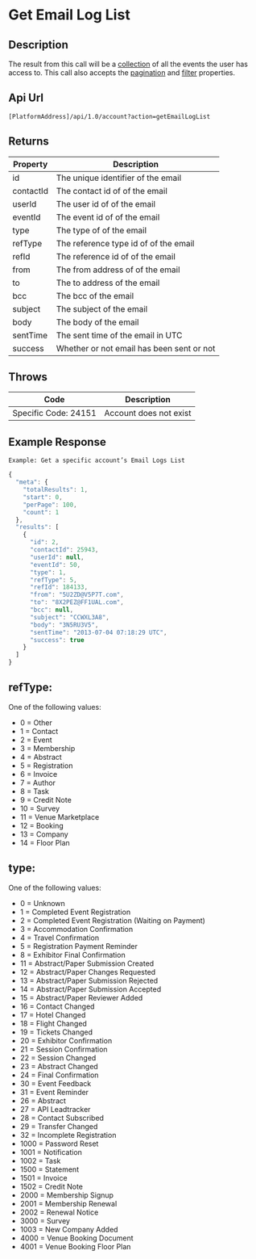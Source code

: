 # Get Email Log List

## Description

The result from this call will be a [collection](../getting-started/interpreting-the-response/collections.md) of all the events the user has access to. This call also accepts the [pagination](../getting-started/interpreting-the-response/pagination.md) and [filter](../getting-started/interpreting-the-response/filtering.md) properties.

## Api Url

`[PlatformAddress]/api/1.0/account?action=getEmailLogList`

## Returns

| Property | Description |
| --- | --- |
| id | The unique identifier of the email |
| contactId | The contact id of of the email |
| userId | The user id of of the email |
| eventId | The event id of of the email |
| type | The type of of the email |
| refType | The reference type id of of the email |
| refId | The reference id of of the email |
| from | The from address of of the email |
| to | The to address of the email |
| bcc | The bcc of the email |
| subject | The subject of the email |
| body | The body of the email |
| sentTime | The sent time of the email in UTC |
| success | Whether or not email has been sent or not |

## Throws

| Code | Description |
| --- | --- |
| Specific Code: 24151 | Account does not exist |

## Example Response

`Example: Get a specific account’s Email Logs List`

```javascript
{
  "meta": {
    "totalResults": 1,
    "start": 0,
    "perPage": 100,
    "count": 1
  },
  "results": [
    {
      "id": 2,
      "contactId": 25943,
      "userId": null,
      "eventId": 50,
      "type": 1,
      "refType": 5,
      "refId": 184133,
      "from": "5U2ZD@V5P7T.com",
      "to": "8X2PEZ@FF1UAL.com",
      "bcc": null,
      "subject": "CCWXL3A8",
      "body": "3N5RU3V5",
      "sentTime": "2013-07-04 07:18:29 UTC",
      "success": true
    }
  ]
}
```

## refType:

One of the following values:

* 0 = Other
* 1 = Contact
* 2 = Event
* 3 = Membership
* 4 = Abstract
* 5 = Registration
* 6 = Invoice
* 7 = Author
* 8 = Task
* 9 = Credit Note
* 10 = Survey
* 11 = Venue Marketplace
* 12 = Booking
* 13 = Company
* 14 = Floor Plan

## type:

One of the following values:

* 0 = Unknown
* 1 = Completed Event Registration
* 2 = Completed Event Registration \(Waiting on Payment\)
* 3 = Accommodation Confirmation
* 4 = Travel Confirmation
* 5 = Registration Payment Reminder
* 8 = Exhibitor Final Confirmation
* 11 = Abstract/Paper Submission Created
* 12 = Abstract/Paper Changes Requested
* 13 = Abstract/Paper Submission Rejected
* 14 = Abstract/Paper Submission Accepted
* 15 = Abstract/Paper Reviewer Added
* 16 = Contact Changed
* 17 = Hotel Changed
* 18 = Flight Changed
* 19 = Tickets Changed
* 20 = Exhibitor Confirmation
* 21 = Session Confirmation
* 22 = Session Changed
* 23 = Abstract Changed
* 24 = Final Confirmation
* 30 = Event Feedback
* 31 = Event Reminder
* 26 = Abstract
* 27 = API Leadtracker
* 28 = Contact Subscribed
* 29 = Transfer Changed
* 32 = Incomplete Registration
* 1000 = Password Reset
* 1001 = Notification
* 1002 = Task
* 1500 = Statement
* 1501 = Invoice
* 1502 = Credit Note
* 2000 = Membership Signup
* 2001 = Membership Renewal
* 2002 = Renewal Notice
* 3000 = Survey
* 1003 = New Company Added
* 4000 = Venue Booking Document
* 4001 = Venue Booking Floor Plan


